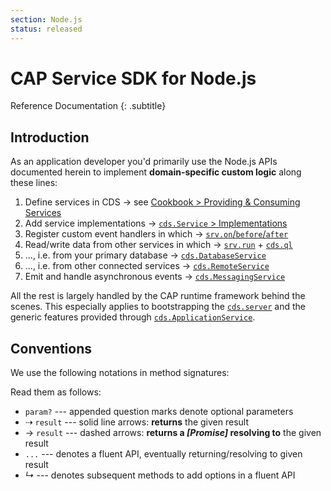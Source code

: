 ```yaml
---
section: Node.js
status: released
---
```

<!--- Migrated: @external/node.js/index.md -> @external/node.js/index.md -->

# CAP Service SDK for Node.js
Reference Documentation
{: .subtitle}


<!-- {% include links-for-node.md %} -->


## Introduction

As an application developer you'd primarily use the Node.js APIs documented herein to implement **domain-specific custom logic** along these lines:

1. Define services in CDS &rarr; see [Cookbook > Providing & Consuming Services](../guides/providing-services/#defining-services)
2. Add service implementations &rarr; [`cds.Service` > Implementations](./services#srv-impls)
3. Register custom event handlers in which &rarr; [`srv.on`/`before`/`after`](./services#event-handlers)
4. Read/write data from other services in which &rarr; [`srv.run`](./services#srv-run) + [`cds.ql`](./cds-ql)
5. ..., i.e. from your primary database &rarr; [`cds.DatabaseService`](./databases)
5. ..., i.e. from other connected services &rarr; [`cds.RemoteService`](./remote-services)
6. Emit and handle asynchronous events &rarr; [`cds.MessagingService`](./messaging)

All the rest is largely handled by the CAP runtime framework behind the scenes.
This especially applies to bootstrapping the [`cds.server`](./cds-serve) and the generic features
provided through [`cds.ApplicationService`](./app-services).


<!-- ## Content {:#toc}


<style scoped > ul strong { font-weight: 500 } </style>
{:#markdown-toc class="sidebar menu"}
- [cds API Facade](cds-facade)
- [cds.**Service** APIs](services)
- [cds.**Requests**](events)
- [cds.**Events**](events)
- [cds.compile](cds-compile)
- [cds.connect](cds-connect)
- [cds.context/tx](cds-context-tx)
- [cds.env](cds-env)
- [cds.log](cds-log)
- [cds.reflect](cds-reflect)
- [cds.serve/r](cds-serve)
- [cds.test](cds-test)
- [cds.ql](cds-ql)
- [cds.deploy <i> {{_res}} db </i>](cds-deploy)
- [Best Practices](best-practices)
- [Middlewares](middlewares)
- [Authentication](authentication)
- [Inbound Protocols](protocols)
- [Application Services](app-services)
- [Remote Services](remote-services)
- [Transactions](cds-context-tx)
- [Databases](databases)
- [Messaging](messaging) {% if jekyll.environment != "external" %}
- [Audit Logging](platform-services) {% endif %}
- [Using Typescript](typescript)
- [**@sap/cds-dk** APIs](cds-dk) -->


## Conventions

We use the following notations in method signatures:


Read them as follows:

* `param?` --- appended question marks denote optional parameters
* &#8674; `result` --- solid line arrows: **returns** the given result
* &#8594; `result` --- dashed arrows: **returns a _[Promise]_ resolving to** the given result
* `...` --- denotes a fluent API, eventually returning/resolving to given result
* _<i>&#8627;</i>_ --- denotes subsequent methods to add options in a fluent API

